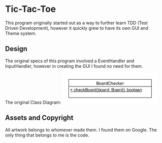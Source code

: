 # Tic-Tac-Toe #

This program originally started out as a way to further learn TDD (Test Driven Development), 
however it quickly grew to have its own GUI and Theme system. 

## Design ##

The original specs of this program involved a EventHandler and InputHandler, however in creating the GUI I found
no need for them.

The original Class Diagram:
![Class Diagram][cdiagram]

## Assets and Copyright ##

All artwork belongs to whomever made them. I found them on Google. The only thing that belongs to me is the code.

[cdiagram]: specs/TTTSpecs.png "Class Diagram"